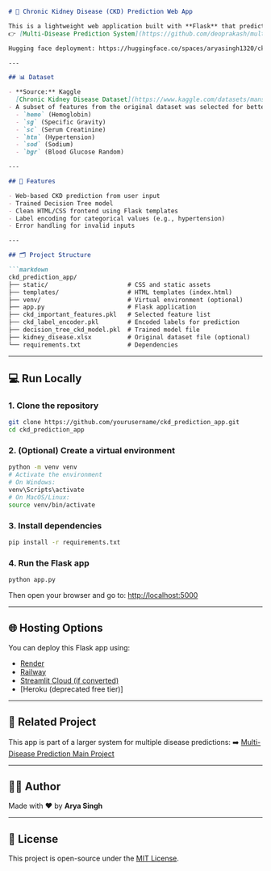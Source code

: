 ````markdown
# 🧠 Chronic Kidney Disease (CKD) Prediction Web App

This is a lightweight web application built with **Flask** that predicts the presence of **Chronic Kidney Disease (CKD)** based on key clinical features. It uses a trained **Decision Tree model** and is part of the larger project:  
👉 [Multi-Disease Prediction System](https://github.com/deoprakash/multi_disease_prediction)

Hugging face deployment: https://huggingface.co/spaces/aryasingh1320/ckd-prediction-app

---

## 📊 Dataset

- **Source:** Kaggle  
  [Chronic Kidney Disease Dataset](https://www.kaggle.com/datasets/mansoordaku/ckdisease)
- A subset of features from the original dataset was selected for better performance:
  - `hemo` (Hemoglobin)
  - `sg` (Specific Gravity)
  - `sc` (Serum Creatinine)
  - `htn` (Hypertension)
  - `sod` (Sodium)
  - `bgr` (Blood Glucose Random)

---

## 🚀 Features

- Web-based CKD prediction from user input
- Trained Decision Tree model
- Clean HTML/CSS frontend using Flask templates
- Label encoding for categorical values (e.g., hypertension)
- Error handling for invalid inputs

---

## 🗂️ Project Structure

```markdown
ckd_prediction_app/
├── static/                      # CSS and static assets
├── templates/                   # HTML templates (index.html)
├── venv/                        # Virtual environment (optional)
├── app.py                       # Flask application
├── ckd_important_features.pkl   # Selected feature list
├── ckd_label_encoder.pkl        # Encoded labels for prediction
├── decision_tree_ckd_model.pkl  # Trained model file
├── kidney_disease.xlsx          # Original dataset file (optional)
└── requirements.txt             # Dependencies
````

---

## 💻 Run Locally

### 1. Clone the repository

```bash
git clone https://github.com/yourusername/ckd_prediction_app.git
cd ckd_prediction_app
```

### 2. (Optional) Create a virtual environment

```bash
python -m venv venv
# Activate the environment
# On Windows:
venv\Scripts\activate
# On MacOS/Linux:
source venv/bin/activate
```

### 3. Install dependencies

```bash
pip install -r requirements.txt
```

### 4. Run the Flask app

```bash
python app.py
```

Then open your browser and go to:
[http://localhost:5000](http://localhost:5000)

---

## 🌐 Hosting Options

You can deploy this Flask app using:

* [Render](https://render.com/)
* [Railway](https://railway.app/)
* [Streamlit Cloud (if converted)](https://streamlit.io/cloud)
* \[Heroku (deprecated free tier)]

---

## 🔗 Related Project

This app is part of a larger system for multiple disease predictions:
➡️ [Multi-Disease Prediction Main Project](https://github.com/deoprakash/multi_disease_prediction)

---

## 👩‍💻 Author

Made with ❤️ by **Arya Singh**

---

## 📄 License

This project is open-source under the [MIT License](LICENSE).

```
